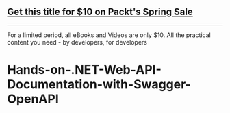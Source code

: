 ## [Get this title for $10 on Packt's Spring Sale](https://www.packt.com/V18625?utm_source=github&utm_medium=packt-github-repo&utm_campaign=spring_10_dollar_2022)
-----
For a limited period, all eBooks and Videos are only $10. All the practical content you need \- by developers, for developers

# Hands-on-.NET-Web-API-Documentation-with-Swagger-OpenAPI